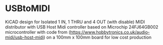 # USBtoMIDI
KiCAD design for Isolated 1 IN, 1 THRU and 4 OUT (with disable) MIDI distributor with USB Host Midi controller based on Microchip 24FJ64GB002 microcontroller with code from (https://www.hobbytronics.co.uk/audio-midi/usb-host-midi) on a 100mm x 100mm board for low cost production
